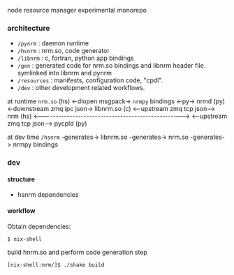 node resource manager experimental monorepo

### architecture

- `/pynrm` : daemon runtime
- `/hsnrm` : nrm.so, code generator
- `/libnrm` : c, fortran, python app bindings
- `/gen` : generated code for nrm.so bindings and libnrm header file. symlinked into libnrm and pynrm
- `/resources` : manifests, configuration code, "cpdl".
- `/dev` : other development related workflows.

at runtime
`nrm.so` (hs) <-dlopen msgpack-> `nrmpy` bindings <-py-> nrmd (py) <-downstream zmq ipc json-> libnrm.so (c)
                                                                   <--upstream zmq tcp json--> nrm (hs)
              <--------------------------------------------------> <--upstream zmq tcp json--> pycpld (py)

at dev time
`/hsnrm` -generates-> libnrm.so
         -generates-> nrm.so
         -generates-> nrmpy bindings

### dev

#### structure

- hsnrm dependencies

#### workflow

Obtain dependencies:
```
$ nix-shell
```

build hnrm.so and perform code generation step
```
[nix-shell:nrm/]$ ./shake build
```
